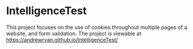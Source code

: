 # IntelligenceTest

This project focuses on the use of cookies throughout multiple pages of a website, and form validation. The project is viewable at
https://andrewryan.github.io/IntelligenceTest/
